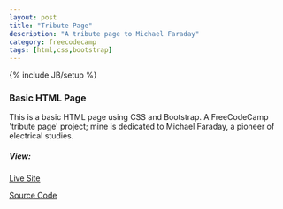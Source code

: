 ```yaml
---
layout: post
title: "Tribute Page"
description: "A tribute page to Michael Faraday"
category: freecodecamp
tags: [html,css,bootstrap]
---
```

{% include JB/setup %}


### Basic HTML Page

This is a basic HTML page using CSS and Bootstrap. 
A FreeCodeCamp 'tribute page' project; 
mine is dedicated to Michael Faraday, a pioneer of electrical studies.

##### View:

[Live Site](http://www.isaacdozier.com/tribute-page/)

[Source Code](https://github.com/isaacdozier/tribute-page)
